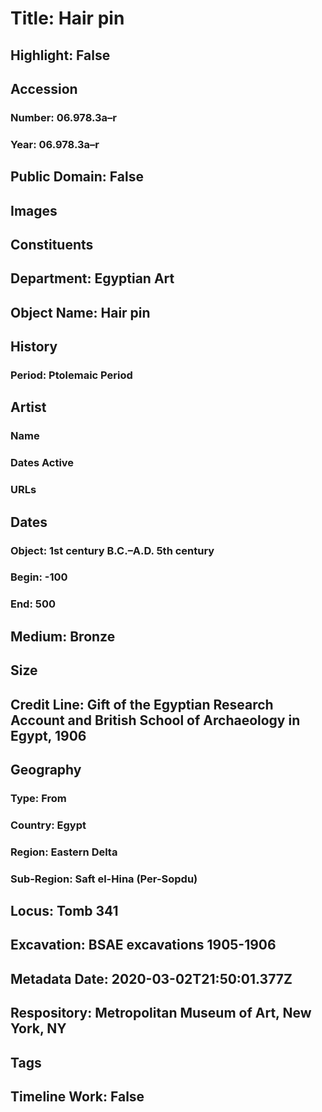 # Title: Hair pin
## Highlight: False
## Accession
### Number: 06.978.3a–r
### Year: 06.978.3a–r
## Public Domain: False
## Images
## Constituents
## Department: Egyptian Art
## Object Name: Hair pin
## History
### Period: Ptolemaic Period
## Artist
### Name
### Dates Active
### URLs
## Dates
### Object: 1st century B.C.–A.D. 5th century
### Begin: -100
### End: 500
## Medium: Bronze
## Size
## Credit Line: Gift of the Egyptian Research Account and British School of Archaeology in Egypt, 1906
## Geography
### Type: From
### Country: Egypt
### Region: Eastern Delta
### Sub-Region: Saft el-Hina (Per-Sopdu)
## Locus: Tomb 341
## Excavation: BSAE excavations 1905-1906
## Metadata Date: 2020-03-02T21:50:01.377Z
## Respository: Metropolitan Museum of Art, New York, NY
## Tags
## Timeline Work: False